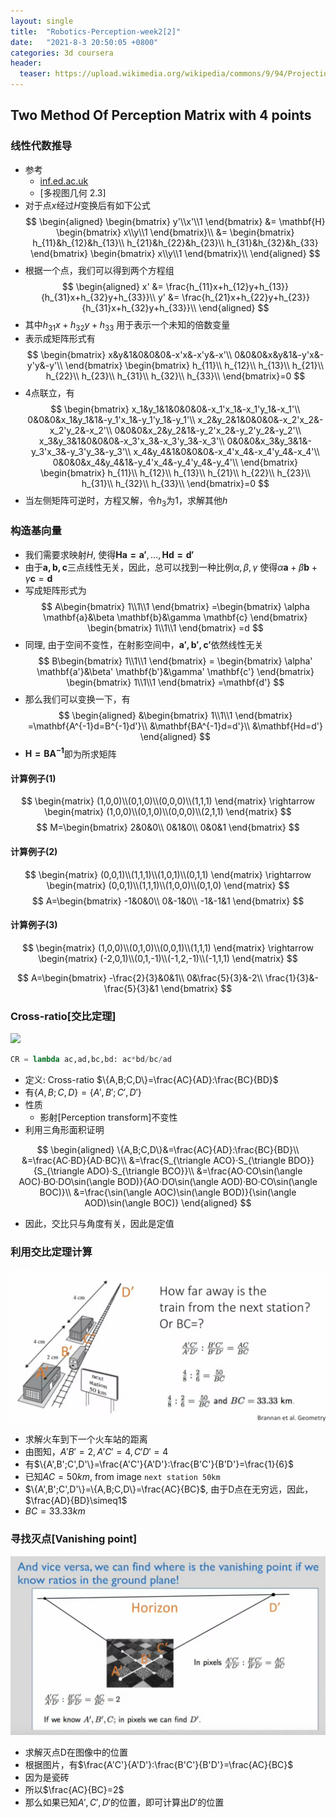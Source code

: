 ```yaml
---
layout: single
title:  "Robotics-Perception-week2[2]"
date:   "2021-8-3 20:50:05 +0800"
categories: 3d coursera
header:
  teaser: https://upload.wikimedia.org/wikipedia/commons/9/94/Projection_geometry.svg
---
```


## Two Method Of Perception Matrix with 4 points

### 线性代数推导

- 参考
  - [inf.ed.ac.uk](https://homepages.inf.ed.ac.uk/rbf/CVonline/LOCAL_COPIES/EPSRC_SSAZ/node11.html)
  - [多视图几何 2.3]
- 对于点$x$经过$H$变换后有如下公式
$$
\begin{aligned}
    \begin{bmatrix}
        y'\\x'\\1
    \end{bmatrix}
    &=
    \mathbf{H}
    \begin{bmatrix}
        x\\y\\1
    \end{bmatrix}\\
    &=
    \begin{bmatrix}
        h_{11}&h_{12}&h_{13}\\
        h_{21}&h_{22}&h_{23}\\
        h_{31}&h_{32}&h_{33}
    \end{bmatrix}
    \begin{bmatrix}
        x\\y\\1
    \end{bmatrix}\\
\end{aligned}
$$
- 根据一个点，我们可以得到两个方程组
$$
\begin{aligned}
    x' &= \frac{h_{11}x+h_{12}y+h_{13}}{h_{31}x+h_{32}y+h_{33}}\\
    y' &= \frac{h_{21}x+h_{22}y+h_{23}}{h_{31}x+h_{32}y+h_{33}}\\
\end{aligned}
$$
- 其中$h_{31}x+h_{32}y+h_{33}$ 用于表示一个未知的倍数变量
- 表示成矩阵形式有
$$
\begin{bmatrix}
    x&y&1&0&0&0&-x'x&-x'y&-x'\\
    0&0&0&x&y&1&-y'x&-y'y&-y'\\
\end{bmatrix}
\begin{bmatrix}
    h_{11}\\
    h_{12}\\
    h_{13}\\
    h_{21}\\
    h_{22}\\
    h_{23}\\
    h_{31}\\
    h_{32}\\
    h_{33}\\
\end{bmatrix}=0
$$
- 4点联立，有
$$
\begin{bmatrix}
    x_1&y_1&1&0&0&0&-x_1'x_1&-x_1'y_1&-x_1'\\
    0&0&0&x_1&y_1&1&-y_1'x_1&-y_1'y_1&-y_1'\\
    x_2&y_2&1&0&0&0&-x_2'x_2&-x_2'y_2&-x_2'\\
    0&0&0&x_2&y_2&1&-y_2'x_2&-y_2'y_2&-y_2'\\
    x_3&y_3&1&0&0&0&-x_3'x_3&-x_3'y_3&-x_3'\\
    0&0&0&x_3&y_3&1&-y_3'x_3&-y_3'y_3&-y_3'\\
    x_4&y_4&1&0&0&0&-x_4'x_4&-x_4'y_4&-x_4'\\
    0&0&0&x_4&y_4&1&-y_4'x_4&-y_4'y_4&-y_4'\\
\end{bmatrix}
\begin{bmatrix}
    h_{11}\\
    h_{12}\\
    h_{13}\\
    h_{21}\\
    h_{22}\\
    h_{23}\\
    h_{31}\\
    h_{32}\\
    h_{33}\\
\end{bmatrix}=0
$$
- 当左侧矩阵可逆时，方程又解，令$h_3$为1，求解其他$h$

### 构造基向量

- 我们需要求映射$H$, 使得$\mathbf{Ha=a'},\dotsc, \mathbf{Hd=d'}$
- 由于$\mathbf{a,b,c}$三点线性无关，因此，总可以找到一种比例$\alpha, \beta, \gamma$ 使得$\alpha \mathbf{a} + \beta \mathbf{b} + \gamma \mathbf{c} = \mathbf{d}$
- 写成矩阵形式为
$$
A\begin{bmatrix}
    1\\1\\1
\end{bmatrix}
=\begin{bmatrix}
    \alpha \mathbf{a}&\beta \mathbf{b}&\gamma \mathbf{c}
\end{bmatrix}
\begin{bmatrix}
    1\\1\\1
\end{bmatrix}
=d
$$
- 同理, 由于空间不变性，在射影空间中，$\mathbf{a',b',c'}$依然线性无关
$$
B\begin{bmatrix}
    1\\1\\1
\end{bmatrix}
=
\begin{bmatrix}
    \alpha' \mathbf{a'}&\beta' \mathbf{b'}&\gamma' \mathbf{c'}
\end{bmatrix}
\begin{bmatrix}
    1\\1\\1
\end{bmatrix}
=\mathbf{d'}
$$
- 那么我们可以变换一下，有
$$
\begin{aligned}
&\begin{bmatrix}
    1\\1\\1
\end{bmatrix}
=\mathbf{A^{-1}d=B^{-1}d'}\\
&\mathbf{BA^{-1}d=d'}\\
&\mathbf{Hd=d'}
\end{aligned}
$$
- $\mathbf{H=BA^{-1}}$即为所求矩阵

#### 计算例子(1)

$$
\begin{matrix}
    (1,0,0)\\(0,1,0)\\(0,0,0)\\(1,1,1)
\end{matrix}
\rightarrow
\begin{matrix}
    (1,0,0)\\(0,1,0)\\(0,0,0)\\(2,1,1)
\end{matrix}
$$
$$
M=\begin{bmatrix}
    2&0&0\\
    0&1&0\\
    0&0&1
\end{bmatrix}
$$

#### 计算例子(2)

$$
\begin{matrix}
    (0,0,1)\\(1,1,1)\\(1,0,1)\\(0,1,1)
\end{matrix}
\rightarrow
\begin{matrix}
    (0,0,1)\\(1,1,1)\\(1,0,0)\\(0,1,0)
\end{matrix}
$$
$$
A=\begin{bmatrix}
    -1&0&0\\
    0&-1&0\\
    -1&-1&1
\end{bmatrix}
$$

#### 计算例子(3)

$$
\begin{matrix}
    (1,0,0)\\(0,1,0)\\(0,0,1)\\(1,1,1)
\end{matrix}
\rightarrow
\begin{matrix}
    (-2,0,1)\\(0,1,-1)\\(-1,2,-1)\\(-1,1,1)
\end{matrix}
$$

$$
A=\begin{bmatrix}
    -\frac{2}{3}&0&1\\
    0&\frac{5}{3}&-2\\
    \frac{1}{3}&-\frac{5}{3}&1
\end{bmatrix}
$$

### Cross-ratio[交比定理]

<img src="https://upload.wikimedia.org/wikipedia/commons/9/94/Projection_geometry.svg"/>

```python
CR = lambda ac,ad,bc,bd: ac*bd/bc/ad
```

- 定义: Cross-ratio $\{A,B;C,D\}=\frac{AC}{AD}:\frac{BC}{BD}$
- 有$\{A,B;C,D\} = \{A',B';C',D'\}$
- 性质
  - 影射[Perception transform]不变性
- 利用三角形面积证明

$$
\begin{aligned}
    \{A,B;C,D\}&=\frac{AC}{AD}:\frac{BC}{BD}\\
    &=\frac{AC·BD}{AD·BC}\\
    &=\frac{S_{\triangle ACO}·S_{\triangle BDO}}{S_{\triangle ADO}·S_{\triangle BCO}}\\
    &=\frac{AO·CO\sin(\angle AOC)·BO·DO\sin(\angle BOD)}{AO·DO\sin(\angle AOD)·BO·CO\sin(\angle BOC)}\\
    &=\frac{\sin(\angle AOC)\sin(\angle BOD)}{\sin(\angle AOD)\sin(\angle BOC)}
\end{aligned}
$$

- 因此，交比只与角度有关，因此是定值

### 利用交比定理计算

<img src="https://raw.githubusercontent.com/FavorMylikes/hackmd-note/img/img20210803230153.png" alt="20210803230153">

- 求解火车到下一个火车站的距离
- 由图知，$A'B'=2,A'C'=4,C'D'=4$
- 有$\{A',B';C',D'\}=\frac{A'C'}{A'D'}:\frac{B'C'}{B'D'}=\frac{1}{6}$
- 已知$AC=50km$, from image `next station 50km`
- $\{A',B';C',D'\}=\{A,B;C,D\}=\frac{AC}{BC}$, 由于D点在无穷远，因此，$\frac{AD}{BD}\simeq1$
- $BC=33.33km$

### 寻找灭点[Vanishing point]

<img src="https://raw.githubusercontent.com/FavorMylikes/hackmd-note/img/img20210803231138.png" alt="20210803231138">

- 求解灭点D在图像中的位置
- 根据图片，有$\frac{A'C'}{A'D'}:\frac{B'C'}{B'D'}=\frac{AC}{BC}$
- 因为是瓷砖
- 所以$\frac{AC}{BC}=2$
- 那么如果已知$A',C',D'$的位置，即可计算出$D'$的位置
